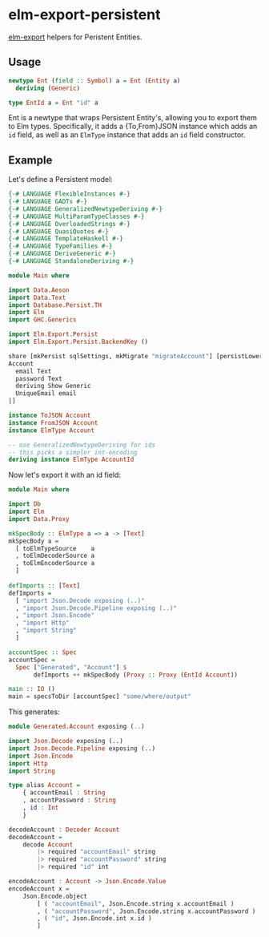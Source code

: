 
# elm-export-persistent

[elm-export](https://hackage.haskell.org/package/elm-export) helpers for
Peristent Entities.

## Usage

```hs
newtype Ent (field :: Symbol) a = Ent (Entity a)
  deriving (Generic)

type EntId a = Ent "id" a
```

Ent is a newtype that wraps Persistent Entity's, allowing you to export them to
Elm types. Specifically, it adds a {To,From}JSON instance which adds an `id`
field, as well as an `ElmType` instance that adds an `id` field constructor.

## Example

Let's define a Persistent model:

```hs
{-# LANGUAGE FlexibleInstances #-}
{-# LANGUAGE GADTs #-}
{-# LANGUAGE GeneralizedNewtypeDeriving #-}
{-# LANGUAGE MultiParamTypeClasses #-}
{-# LANGUAGE OverloadedStrings #-}
{-# LANGUAGE QuasiQuotes #-}
{-# LANGUAGE TemplateHaskell #-}
{-# LANGUAGE TypeFamilies #-}
{-# LANGUAGE DeriveGeneric #-}
{-# LANGUAGE StandaloneDeriving #-}

module Main where

import Data.Aeson
import Data.Text
import Database.Persist.TH
import Elm
import GHC.Generics

import Elm.Export.Persist
import Elm.Export.Persist.BackendKey ()

share [mkPersist sqlSettings, mkMigrate "migrateAccount"] [persistLowerCase|
Account
  email Text
  password Text
  deriving Show Generic
  UniqueEmail email
|]

instance ToJSON Account
instance FromJSON Account
instance ElmType Account

-- use GeneralizedNewtypeDeriving for ids
-- this picks a simpler int-encoding
deriving instance ElmType AccountId 
```

Now let's export it with an id field:

```hs
module Main where

import Db
import Elm
import Data.Proxy

mkSpecBody :: ElmType a => a -> [Text]
mkSpecBody a =
  [ toElmTypeSource    a
  , toElmDecoderSource a
  , toElmEncoderSource a
  ]
  
defImports :: [Text]
defImports =
  [ "import Json.Decode exposing (..)"
  , "import Json.Decode.Pipeline exposing (..)"
  , "import Json.Encode"
  , "import Http"
  , "import String"
  ]

accountSpec :: Spec
accountSpec = 
  Spec ["Generated", "Account"] $
       defImports ++ mkSpecBody (Proxy :: Proxy (EntId Account))

main :: IO ()
main = specsToDir [accountSpec] "some/where/output"
```

This generates:

```hs
module Generated.Account exposing (..)

import Json.Decode exposing (..)
import Json.Decode.Pipeline exposing (..)
import Json.Encode
import Http
import String

type alias Account =
    { accountEmail : String
    , accountPassword : String
    , id : Int
    }

decodeAccount : Decoder Account
decodeAccount =
    decode Account
        |> required "accountEmail" string
        |> required "accountPassword" string
        |> required "id" int

encodeAccount : Account -> Json.Encode.Value
encodeAccount x =
    Json.Encode.object
        [ ( "accountEmail", Json.Encode.string x.accountEmail )
        , ( "accountPassword", Json.Encode.string x.accountPassword )
        , ( "id", Json.Encode.int x.id )
        ]
```
